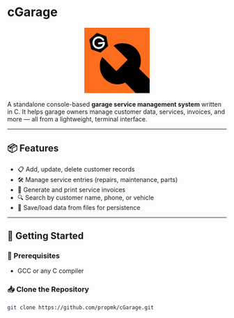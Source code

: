# cGarage

<p align="center">
  <img src="assets/cgarage.png" alt="cGarage Logo" width="150"/>
</p>

A standalone console-based **garage service management system** written in C. It helps garage owners manage customer data, services, invoices, and more — all from a lightweight, terminal interface.

---

## 📦 Features

- 📋 Add, update, delete customer records  
- 🛠 Manage service entries (repairs, maintenance, parts)  
- 🧾 Generate and print service invoices  
- 🔍 Search by customer name, phone, or vehicle  
- 💾 Save/load data from files for persistence

---

## 🏁 Getting Started

### 🔧 Prerequisites

- GCC or any C compiler

### 📥 Clone the Repository

```bash
git clone https://github.com/propmk/cGarage.git
